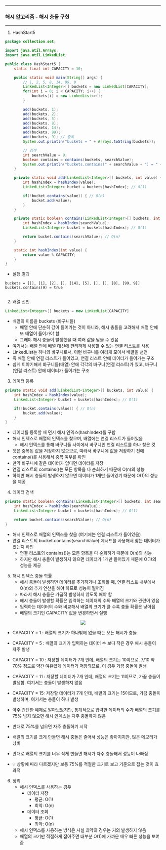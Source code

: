 -----
### 해시 알고리즘 - 해시 충돌 구현
-----
1. HashStart5
```java
package collection.set;

import java.util.Arrays;
import java.util.LinkedList;

public class HashStart5 {
    static final int CAPACITY = 10;

    public static void main(String[] args) {
        // 1, 2, 5, 8, 14, 99, 9
        LinkedList<Integer>[] buckets = new LinkedList[CAPACITY];
        for(int i = 0; i < CAPACITY; i++) {
            buckets[i] = new LinkedList<>();
        }

        add(buckets, 1);
        add(buckets, 2);
        add(buckets, 5);
        add(buckets, 8);
        add(buckets, 14);
        add(buckets, 99);
        add(buckets, 9); // 중복
        System.out.println("buckets = " + Arrays.toString(buckets));

        // 검색
        int searchValue = 9;
        boolean contains = contains(buckets, searchValue);
        System.out.println("buckets.contains(" + searchValue + ") = " + contains);
    }

    private static void add(LinkedList<Integer>[] buckets, int value) {
        int hashIndex = hashIndex(value);
        LinkedList<Integer> bucket = buckets[hashIndex]; // O(1)

        if(!bucket.contains(value)) { // O(n)
            bucket.add(value);
        }
    }

    private static boolean contains(LinkedList<Integer>[] buckets, int searchValue) {
        int hashIndex = hashIndex(searchValue);
        LinkedList<Integer> bucket = buckets[hashIndex]; // O(1)

        return bucket.contains(searchValue); // O(n)
    }

    static int hashIndex(int value) {
        return value % CAPACITY;
    }
}
```
  - 실행 결과
```
buckets = [[], [1], [2], [], [14], [5], [], [], [8], [99, 9]]
buckets.contains(9) = true
```

<div align="center">
<img src[="https://github.com/user-attachments/assets/6030f5a8-ee33-4639-8e59-f2a740cdcd80">
</div>

2. 배열 선언
```java
LinkedList<Integer>[] buckets = new LinkedList[CAPACITY]
```
   - 배열의 이름을 buckets (바구니들)
     + 배열 안에 단순히 값이 들어가는 것이 아니라, 해시 충돌을 고려해서 배열 안에 또 배열이 들어가야 함
     + 그래야 해시 충돌이 발생했을 때 여러 값을 담을 수 있음
   - 여기서는 배열 안에 배열 대신에 편리하게 사용할 수 있는 연결 리스트를 사용
   - LinkedList는 하나의 바구니로서, 이런 바구니를 여러개 모아서 배열을 선언
   - 즉 배열 안에 연결 리스트가 들어있고, 연결 리스트 안에 데이터가 들어가는 구조
   - 쉽게 이야기해서 바구니들(배열) 안에 각각의 바구니(연결 리스트)가 있고, 바구니(연결 리스트) 안에 데이터가 들어가는 구조

3. 데이터 등록
```java
private static void add(LinkedList<Integer>[] buckets, int value) {
    int hashIndex = hashIndex(value);
    LinkedList<Integer> bucket = buckets[hashIndex]; // O(1)

    if(!bucket.contains(value)) { // O(n)
        bucket.add(value);
    }
}
```
   - 데이터를 등록할 때 먼저 해시 인덱스(hashIndex)를 구함
   - 해시 인덱스로 배열의 인덱스를 찾으며, 배열에는 연결 리스트가 들어있음
     + 해시 인덱스를 통해 바구니들 사이에서 바구니인 연결 리스트를 하나 찾은 것
   - 셋은 중복된 값을 저장하지 않으므로, 따라서 바구니에 값을 저장하기 전에 contains()를 사용해서 중복 여부를 확인
   - 만약 바구니에 같은 데이터가 없다면 데이터를 저장
   - 연결 리스트의 contains()는 모든 항목을 다 순회하기 때문에 O(n)의 성능
   - 하지만 해시 충돌이 발생하지 않으면 데이터가 1개만 들어있기 때문에 O(1)의 성능을 제공

4. 데이터 검색
```java
private static boolean contains(LinkedList<Integer>[] buckets, int searchValue) {
    int hashIndex = hashIndex(searchValue);
    LinkedList<Integer> bucket = buckets[hashIndex]; // O(1)

    return bucket.contains(searchValue); // O(n)
}
```
   - 해시 인덱스로 배열의 인덱스를 찾음 (여기에는 연결 리스트가 들어있음)
   - 연결 리스트의 bucket.contains(searchValue) 메서드를 사용해서 찾는 데이터가 있는지 확인
      + 연결 리스트의 contains()는 모든 항목을 다 순회하기 때문에 O(n)의 성능
      + 하지만 해시 충돌이 발생하지 않으면 데이터가 1개만 들어있기 때문에 O(1)의 성능을 제공

5. 해시 인덱스 충돌 학률
   - 해시 충돌이 발생하면 데이터를 추가하거나 조회할 때, 연결 리스트 내부에서 O(n)의 추가 연산을 해야 하므로 성능이 떨어짐
   - 따라서 해시 충돌은 가급적 발생하지 않도록 해야 함
   - 해시 충돌이 발생할 확률은 입력하는 데이터의 수와 배열의 크기와 관련이 있음
   - 입력하는 데이터의 수와 비교해서 배열의 크기가 클 수록 충돌 확률은 낮아짐
   - 배열의 크기인 CAPACITY 값을 변경하면서 실행
<div align="center">
<img src="https://github.com/user-attachments/assets/3d947c70-cedf-485d-af26-646af20e596f">
</div>

   - CAPACITY = 1 : 배열의 크기가 하나밖에 없을 때는 모든 해시가 충돌
   - CAPACITY = 5 : 배열의 크기가 입력하는 데이터 수 보다 작은 경우 해시 충돌이 자주 발생
   - CAPACITY = 10 : 저장할 데이터가 7개 인데, 배열의 크기는 10이므로, 7/10 약 70% 정도로 약간 여유있게 데이터가 저장되므로, 이 경우 가끔 충돌이 발생
   - CAPACITY = 11 : 저장할 데이터가 7개 인데, 배열의 크기는 11이므로, 가끔 충돌이 발생함. 여기서는 충돌이 발생하지 않음
   - CAPACITY = 15: 저장할 데이터가 7개 인데, 배열의 크기는 15이므로, 가끔 충돌이 발생하며, 여기서는 충돌이 하나 발생

   - 아주 간단한 예제로 알아보았지만, 통계적으로 입력한 데이터의 수가 배열의 크기를 75% 넘지 않으면 해시 인덱스는 자주 충돌하지 않음
   - 반대로 75%를 넘으면 자주 충돌하기 시작
   - 배열의 크기를 크게 만들면 해시 충돌은 줄어서 성능은 좋아지지만, 많은 메모리가 낭비
   - 반대로 배열의 크기를 너무 작게 만들면 해시가 자주 충돌해서 성능이 나빠짐
   - 💡 상황에 따라 다르겠지만 보통 75%를 적절한 크기로 보고 기준으로 잡는 것이 효과적

6. 정리
   - 해시 인덱스를 사용하는 경우
     + 데이터 저장
        * 평균: O(1)
        * 최악: O(n)
     + 데이터 조회
        * 평균: O(1)
        * 최악: O(n)
    - 해시 인덱스를 사용하는 방식은 사실 최악의 경우는 거의 발생하지 않음
    - 배열의 크기만 적절하게 잡아주면 대부분 O(1)에 가까운 매우 빠른 성능을 보여줌
